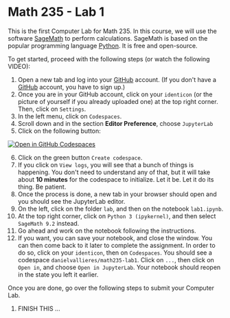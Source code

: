 # Math 235 - Lab 1

This is the first Computer Lab for Math 235.  In this course, we will use the software [SageMath](https://www.sagemath.org/) to perform calculations.  SageMath is based on the popular programming language [Python](https://www.python.org/).  It is free and open-source.

To get started, proceed with the following steps (or watch the following VIDEO):

1.  Open a new tab and log into your [GitHub](https://github.com) account.  (If you don't have a [GitHub](https://github.com) account, you have to sign up.)
2.  Once you are in your GitHub account, click on your `identicon` (or the picture of yourself if you already uploaded one) at the top right corner.  Then, click on `Settings`.
3.  In the left menu, click on `Codespaces`.
4.  Scroll down and in the section **Editor Preference**, choose `JupyterLab`
5.  Click on the following button:  

[![Open in GitHub Codespaces](https://github.com/codespaces/badge.svg)](https://codespaces.new/danielvallieres/math235-lab1)

6.  Click on the green button `Create codespace`.
7.  If you click on `View logs`, you will see that a bunch of things is happening.  You don't need to understand any of that, but it will take about **10 minutes** for the codespace to initialize.  Let it be.  Let it do its thing.  Be patient. 
8.  Once the process is done, a new tab in your browser should open and you should see the JupyterLab editor.
9.  On the left, click on the folder `lab`, and then on the notebook `lab1.ipynb`.
10.  At the top right corner, click on `Python 3 (ipykernel)`, and then select `SageMath 9.2` instead.
11.  Go ahead and work on the notebook following the instructions. 
12.  If you want, you can save your notebook, and close the window.  You can then come back to it later to complete the assignment.  In order to do so, click on your `identicon`, then on `Codespaces`.  You should see a codespace `danielvallieres/math235-lab1`.  Click on `...`, then click on `Open in`, and choose `Open in JupyterLab`.  Your notebook should reopen in the state you left it earlier. 

Once you are done, go over the following steps to submit your Computer Lab.

1.  FINISH THIS ...


